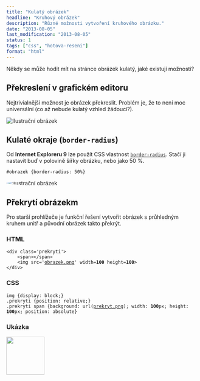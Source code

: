 ```yaml
---
title: "Kulatý obrázek"
headline: "Kruhový obrázek"
description: "Různé možnosti vytvoření kruhového obrázku."
date: "2013-08-05"
last_modification: "2013-08-05"
status: 1
tags: ["css", "hotova-reseni"]
format: "html"
---
```


<p>Někdy se může hodit mít na stránce obrázek kulatý, jaké existují možnosti?</p>

<h2 id=prekresleni>Překreslení v grafickém editoru</h2>
<p>Nejtrivialnější možnost je obrázek překreslit. Problém je, že to není moc universální (co až nebude kulatý vzhled žádoucí?).</p>
<img src="/files/article/kruhovy-obrazek.png" alt="Ilustrační obrázek">

<h2 id=border-radius>Kulaté okraje (<code>border-radius</code>)</h2>
<p>Od <b>Internet Exploreru 9</b> lze použít CSS vlastnost <code><a href="/border-radius">border-radius</a></code>. Stačí ji nastavit buď v polovině šířky obrázku, nebo jako 50 %.</p>
<pre><code>#obrazek {border-radius: 50%}</code></pre>

<!-- Kód ukázky -->
<style>
  #obrazek {border-radius: 50%; transition: all .5s}
  #obrazek:hover {border-radius: 0} /* transition je jen pro efekt */
</style>
<p><img style="" src="/files/kruhovy-obrazek/obrazek.png" alt="Ilustrační obrázek" id="obrazek"></p>
<!-- konec ukázky -->

<h2 id="prekryti">Překrytí obrázekm</h2>
<p>Pro starší prohlížeče je funkční řešení vytvořit obrázek s průhledným kruhem unitř a původní obrázek takto překrýt.</p>

<h3>HTML</h3>
<pre><code>&lt;div class='prekryti'>
	&lt;span>&lt;/span>
	&lt;img src='<a href="/files/kruhovy-obrazek/obrazek.png">obrazek.png</a>' width=<b>100</b> height=<b>100</b>>
&lt;/div></code></pre>

<h3>CSS</h3>
<pre><code>img {display: block;}
.prekryti {position: relative;}
.prekryti span {background: url(<a href="/files/kruhovy-obrazek/prekryt.png">prekryt.png</a>); width: <b>100</b>px; height: <b>100</b>px; position: absolute}</code></pre>

<h3>Ukázka</h3>
<!-- Kód ukázky -->
<style>
img {display: block;}
.prekryti {position: relative;}
  .prekryti span {background: url(/files/kruhovy-obrazek/prekryt.png); width: 100px; height: 100px; position: absolute; opacity: 1; transition: opacity .5s}
  .prekryti:hover span {opacity: 0} /* transition je jen pro efekt */
</style>
<div class='prekryti'>
	<span></span>
	<img src='/files/kruhovy-obrazek/obrazek.png' width=100 height=100>
</div>
<!-- konec ukázky -->